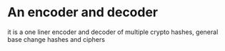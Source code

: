 # An encoder and decoder
it is a one liner encoder and decoder of multiple crypto hashes, general base change hashes and ciphers
